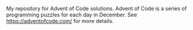 My repository for Advent of Code solutions.
Advent of Code is a series of programming puzzles for each day in December. See https://adventofcode.com/ for more details.
